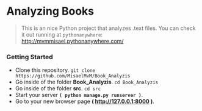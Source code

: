 # Analyzing Books


> This is an nice Python project that analyzes .text files.
> You can check it out running at `pythonanywhere`: http://mvmmisael.pythonanywhere.com/

### Getting Started

- Clone this repository.  `git clone https://github.com/MisaelMvM/Book_Analyzis`
- Go inside of the folder **Book_Analyzis**.  `cd Book_Analyzis`
- Go inside of the folder **src**.  `cd src`
- Start your server **`( python manage.py runserver )`**.
- Go to your new browser page **( http://127.0.0.1:8000 )**.
